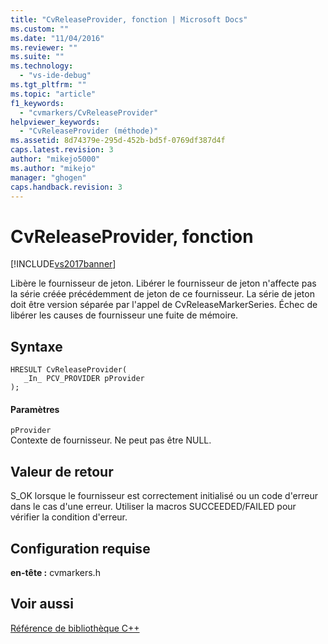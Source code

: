 ```yaml
---
title: "CvReleaseProvider, fonction | Microsoft Docs"
ms.custom: ""
ms.date: "11/04/2016"
ms.reviewer: ""
ms.suite: ""
ms.technology: 
  - "vs-ide-debug"
ms.tgt_pltfrm: ""
ms.topic: "article"
f1_keywords: 
  - "cvmarkers/CvReleaseProvider"
helpviewer_keywords: 
  - "CvReleaseProvider (méthode)"
ms.assetid: 8d74379e-295d-452b-bd5f-0769df387d4f
caps.latest.revision: 3
author: "mikejo5000"
ms.author: "mikejo"
manager: "ghogen"
caps.handback.revision: 3
---
```

# CvReleaseProvider, fonction
[!INCLUDE[vs2017banner](../code-quality/includes/vs2017banner.md)]

Libère le fournisseur de jeton.  Libérer le fournisseur de jeton n'affecte pas la série créée précédemment de jeton de ce fournisseur.  La série de jeton doit être version séparée par l'appel de CvReleaseMarkerSeries.  Échec de libérer les causes de fournisseur une fuite de mémoire.  
  
## Syntaxe  
  
```  
HRESULT CvReleaseProvider(  
   _In_ PCV_PROVIDER pProvider  
);  
```  
  
#### Paramètres  
 `pProvider`  
 Contexte de fournisseur.  Ne peut pas être NULL.  
  
## Valeur de retour  
 S\_OK lorsque le fournisseur est correctement initialisé ou un code d'erreur dans le cas d'une erreur.  Utiliser la macros SUCCEEDED\/FAILED pour vérifier la condition d'erreur.  
  
## Configuration requise  
 **en\-tête :** cvmarkers.h  
  
## Voir aussi  
 [Référence de bibliothèque C\+\+](../profiling/cpp-library-reference.md)